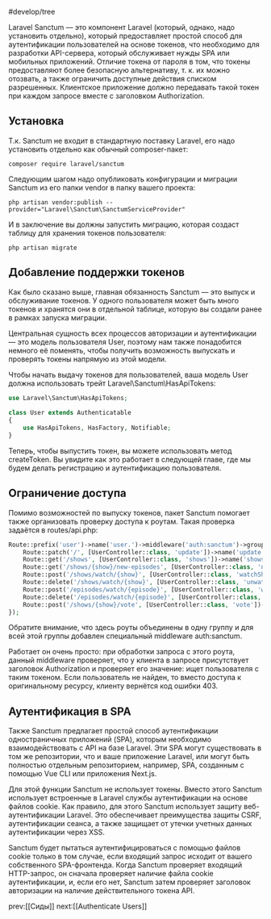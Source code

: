 #develop/tree 

Laravel Sanctum — это компонент Laravel (который, однако, надо установить отдельно), который предоставляет простой способ для аутентификации пользователей на основе токенов, что необходимо для разработки API-сервера, который обслуживает нужды SPA или мобильных приложений.
Отличие токена от пароля в том, что токены предоставляют более безопасную альтернативу, т. к. их можно отозвать, а также ограничить доступные действия списком разрешенных.
Клиентское приложение должно передавать такой токен при каждом запросе вместе с заголовком Authorization.

## Установка
Т.к. Sanctum не входит в стандартную поставку Laravel, его надо установить отдельно как обычный composer-пакет:

```shell
composer require laravel/sanctum
```

Следующим шагом надо опубликовать конфигурации и миграции Sanctum из его папки vendor в папку вашего проекта:

```shell
php artisan vendor:publish --provider="Laravel\Sanctum\SanctumServiceProvider"
```

И в заключение вы должны запустить миграцию, которая создаст таблицу для хранения токенов пользователя:

```shell
php artisan migrate
```

## Добавление поддержки токенов

Как было сказано выше, главная обязанность Sanctum — это выпуск и обслуживание токенов. У одного пользователя может быть много токенов и хранятся они в отдельной таблице, которую вы создали ранее в рамках запуска миграции.

Центральная сущность всех процессов авторизации и аутентификации — это модель пользователя User, поэтому нам также понадобится немного её поменять, чтобы получить возможность выпускать и проверять токены напрямую из этой модели.

Чтобы начать выдачу токенов для пользователей, ваша модель User должна использовать трейт Laravel\Sanctum\HasApiTokens:

```php
use Laravel\Sanctum\HasApiTokens;
 
class User extends Authenticatable
{
    use HasApiTokens, HasFactory, Notifiable;
}
```

Теперь, чтобы выпустить токен, вы можете использовать метод createToken. Вы увидите как это работает в следующей главе, где мы будем делать регистрацию и аутентификацию пользователя.

## Ограничение доступа

Помимо возможностей по выпуску токенов, пакет Sanctum помогает также организовать проверку доступа к роутам. Такая проверка задаётся в routes/api.php:

```php
Route::prefix('user')->name('user.')->middleware('auth:sanctum')->group(function () {
    Route::patch('/', [UserController::class, 'update'])->name('update');
    Route::get('/shows', [UserController::class, 'shows'])->name('shows.index');
    Route::get('/shows/{show}/new-episodes', [UserController::class, 'newEpisodes'])->name('shows.new-episodes');
    Route::post('/shows/watch/{show}', [UserController::class, 'watchShow'])->name('shows.watch');
    Route::delete('/shows/watch/{show}', [UserController::class, 'unwatchShow'])->name('shows.unwatch');
    Route::post('/episodes/watch/{episode}', [UserController::class, 'watchEpisode'])->name('episodes.watch');
    Route::delete('/episodes/watch/{episode}', [UserController::class, 'unwatchEpisode'])->name('episodes.unwatch');
    Route::post('/shows/{show}/vote', [UserController::class, 'vote'])->name('shows.vote');
});
```


Обратите внимание, что здесь роуты объединены в одну группу и для всей этой группы добавлен специальный middleware auth:sanctum.

Работает он очень просто: при обработки запроса с этого роута, данный middleware проверяет, что у клиента в запросе присутствует заголовок Authorization и проверяет его значение: ищет пользователя с таким токеном. Если пользователь не найден, то вместо доступа к оригинальному ресурсу, клиенту вернётся код ошибки 403.

## Аутентификация в SPA

Также Sanctum предлагает простой способ аутентификации одностраничных приложений (SPA), которым необходимо взаимодействовать с API на базе Laravel. Эти SPA могут существовать в том же репозитории, что и ваше приложение Laravel, или могут быть полностью отдельным репозиторием, например, SPA, созданным с помощью Vue CLI или приложения Next.js.

Для этой функции Sanctum не использует токены. Вместо этого Sanctum использует встроенные в Laravel службы аутентификации на основе файлов cookie. Как правило, для этого Sanctum использует защиту веб-аутентификации Laravel. Это обеспечивает преимущества защиты CSRF, аутентификации сеанса, а также защищает от утечки учетных данных аутентификации через XSS.

Sanctum будет пытаться аутентифицироваться с помощью файлов cookie только в том случае, если входящий запрос исходит от вашего собственного SPA-фронтенда. Когда Sanctum проверяет входящий HTTP-запрос, он сначала проверяет наличие файла cookie аутентификации, и, если его нет, Sanctum затем проверяет заголовок авторизации на наличие действительного токена API.

prev:[[Сиды]] next:[[Authenticate Users]]
